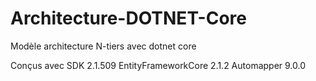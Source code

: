 # Architecture-DOTNET-Core
Modèle architecture N-tiers avec dotnet core

Conçus avec SDK 2.1.509
EntityFrameworkCore 2.1.2
Automapper 9.0.0
